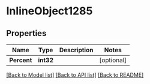 # InlineObject1285

## Properties

Name | Type | Description | Notes
------------ | ------------- | ------------- | -------------
**Percent** | **int32** |  | [optional] 

[[Back to Model list]](../README.md#documentation-for-models) [[Back to API list]](../README.md#documentation-for-api-endpoints) [[Back to README]](../README.md)


